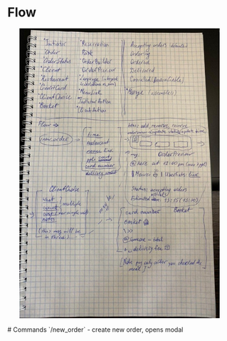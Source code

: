 # Flow
<p align="center">
  <img src="photo_2020-01-02_18-42-58.jpg" width="450" height="650">
</p>
# Commands
`/new_order` - create new order, opens modal
